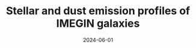 ---
title: "Stellar and dust emission profiles of IMEGIN galaxies"
collection: "publications"
category: "co_procs"
permalink: /publications/2024EPJWC29300034N
link: https://ui.adsabs.harvard.edu/abs/2024EPJWC.29300034N/abstract
date: 2024-06-01
venue: "mm Universe 2023 - Observing the Universe at mm Wavelengths"
citation: "Adam, R., Ricci, M., Eckert, D., et al. (2024), mm Universe 2023 - Observing the Universe at mm Wavelengths, 293, 00002."
---